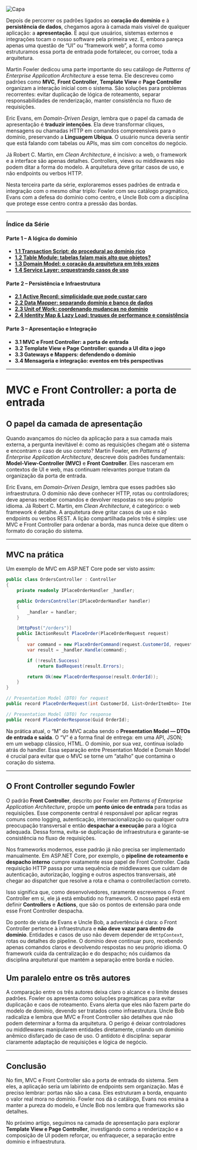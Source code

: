 ![Capa](https://cdn-images-1.medium.com/max/800/1*xqa1G87q7Ink7qGUDh-dkA.jpeg)

Depois de percorrer os padrões ligados ao **coração do domínio** e à **persistência de dados**, chegamos agora à camada mais visível de qualquer aplicação: a **apresentação**. É aqui que usuários, sistemas externos e integrações tocam o nosso software pela primeira vez. E, embora pareça apenas uma questão de “UI” ou “framework web”, a forma como estruturamos essa porta de entrada pode fortalecer, ou corroer, toda a arquitetura.

Martin Fowler dedicou uma parte importante do seu catálogo de _Patterns of Enterprise Application Architecture_ a esse tema. Ele descreveu como padrões como **MVC**, **Front Controller**, **Template View** e **Page Controller** organizam a interação inicial com o sistema. São soluções para problemas recorrentes: evitar duplicação de lógica de roteamento, separar responsabilidades de renderização, manter consistência no fluxo de requisições.

Eric Evans, em _Domain-Driven Design_, lembra que o papel da camada de apresentação é **traduzir intenções**. Ela deve transformar cliques, mensagens ou chamadas HTTP em comandos compreensíveis para o domínio, preservando a **Linguagem Ubíqua**. O usuário nunca deveria sentir que está falando com tabelas ou APIs, mas sim com conceitos do negócio.

Já Robert C. Martin, em _Clean Architecture_, é incisivo: a web, o framework e a interface são apenas detalhes. Controllers, views ou middlewares não podem ditar a forma do modelo. A arquitetura deve gritar casos de uso, e não endpoints ou verbos HTTP.

Nesta terceira parte da série, exploraremos esses padrões de entrada e integração com o mesmo olhar triplo: Fowler com seu catálogo pragmático, Evans com a defesa do domínio como centro, e Uncle Bob com a disciplina que protege esse centro contra a pressão das bordas.

---

### Índice da Série

#### Parte 1 – A lógica do domínio

- **[1.1 Transaction Script: do procedural ao domínio rico](https://www.tabnews.com.br/carubbi/tres-olhares-sobre-arquitetura-de-software-fowler-evans-e-uncle-bob-1-1-transaction-script-entre-proceduralismo-dominio-rico-e-arquitetura-limpa)**
- **[1.2 Table Module: tabelas falam mais alto que objetos?](https://www.tabnews.com.br/carubbi/tres-olhares-sobre-arquitetura-de-software-fowler-evans-e-uncle-bob-1-2-table-module-tabelas-falam-mais-alto-que-objetos)**
- **[1.3 Domain Model: o coração da arquitetura em três vozes](https://www.tabnews.com.br/carubbi/tres-olhares-sobre-arquitetura-de-software-fowler-evans-e-uncle-bob-1-3-domain-model-o-coracao-da-arquitetura-em-tres-vozes)**
- **[1.4 Service Layer: orquestrando casos de uso](https://www.tabnews.com.br/carubbi/tres-olhares-sobre-arquitetura-de-software-fowler-evans-e-uncle-bob-1-4-service-layer-orquestrando-casos-de-uso)**

#### Parte 2 – Persistência e Infraestrutura

- **[2.1 Active Record: simplicidade que pode custar caro](https://www.tabnews.com.br/carubbi/tres-olhares-sobre-arquitetura-de-software-fowler-evans-e-uncle-bob-2-1-active-record-simplicidade-que-pode-custar-caro)**
- **[2.2 Data Mapper: separando domínio e banco de dados](https://www.tabnews.com.br/carubbi/tres-olhares-sobre-arquitetura-de-software-fowler-evans-e-uncle-bob-2-2-data-mapper-separando-dominio-e-banco-de-dados)**
- **[2.3 Unit of Work: coordenando mudanças no domínio](https://www.tabnews.com.br/carubbi/tres-olhares-sobre-arquitetura-de-software-fowler-evans-e-uncle-bob-2-3-unit-of-work-coordenando-mudancas-no-dominio)**
- **[2.4 Identity Map & Lazy Load: truques de performance e consistência](https://www.tabnews.com.br/carubbi/tres-olhares-sobre-arquitetura-de-software-fowler-evans-e-uncle-bob-2-4-identity-map-e-lazy-load-truques-de-performance-e-consistencia)**

#### Parte 3 – Apresentação e Integração

- **3.1 MVC e Front Controller: a porta de entrada**
- **3.2 Template View e Page Controller: quando a UI dita o jogo**
- **3.3 Gateways e Mappers: defendendo o domínio**
- **3.4 Mensageria e integração: eventos em três perspectivas**

---

# MVC e Front Controller: a porta de entrada

## O papel da camada de apresentação

Quando avançamos do núcleo da aplicação para a sua camada mais externa, a pergunta inevitável é: como as requisições chegam até o sistema e encontram o caso de uso correto? Martin Fowler, em _Patterns of Enterprise Application Architecture_, descreve dois padrões fundamentais: **Model-View-Controller (MVC)** e **Front Controller**. Eles nasceram em contextos de UI e web, mas continuam relevantes porque tratam da organização da porta de entrada.

Eric Evans, em _Domain-Driven Design_, lembra que esses padrões são infraestrutura. O domínio não deve conhecer HTTP, rotas ou controladores; deve apenas receber comandos e devolver respostas no seu próprio idioma. Já Robert C. Martin, em _Clean Architecture_, é categórico: o web framework é detalhe. A arquitetura deve gritar casos de uso e não endpoints ou verbos REST. A lição compartilhada pelos três é simples: use MVC e Front Controller para ordenar a borda, mas nunca deixe que ditem o formato do coração do sistema.

---

## MVC na prática

Um exemplo de MVC em ASP.NET Core pode ser visto assim:

```csharp
public class OrdersController : Controller
{
    private readonly IPlaceOrderHandler _handler;

    public OrdersController(IPlaceOrderHandler handler)
    {
        _handler = handler;
    }

    [HttpPost("/orders")]
    public IActionResult PlaceOrder(PlaceOrderRequest request)
    {
        var command = new PlaceOrderCommand(request.CustomerId, request.Items);
        var result = _handler.Handle(command);

        if (!result.Success)
            return BadRequest(result.Errors);

        return Ok(new PlaceOrderResponse(result.OrderId));
    }
}

// Presentation Model (DTO) for request
public record PlaceOrderRequest(int CustomerId, List<OrderItemDto> Items);

// Presentation Model (DTO) for response
public record PlaceOrderResponse(Guid OrderId);
```

Na prática atual, o “M” do MVC acaba sendo o **Presentation Model — DTOs de entrada e saída**. O “V” é a forma final de entrega: em uma API, JSON; em um webapp clássico, HTML. O domínio, por sua vez, continua isolado atrás do handler. Essa separação entre Presentation Model e Domain Model é crucial para evitar que o MVC se torne um “atalho” que contamina o coração do sistema.

---

## O Front Controller segundo Fowler

O padrão **Front Controller**, descrito por Fowler em _Patterns of Enterprise Application Architecture_, propõe um **ponto único de entrada** para todas as requisições. Esse componente central é responsável por aplicar regras comuns como logging, autenticação, internacionalização ou qualquer outra preocupação transversal e então **despachar a execução** para a lógica adequada. Dessa forma, evita-se duplicação de infraestrutura e garante-se consistência no fluxo de requisições.

Nos frameworks modernos, esse padrão já não precisa ser implementado manualmente. Em ASP.NET Core, por exemplo, o **pipeline de roteamento e despacho interno** cumpre exatamente esse papel de Front Controller. Cada requisição HTTP passa por uma sequência de middlewares que cuidam de autenticação, autorização, logging e outros aspectos transversais, até chegar ao dispatcher que resolve a rota e chama o controller/action correto.

Isso significa que, como desenvolvedores, raramente escrevemos o Front Controller em si, ele já está embutido no framework. O nosso papel está em definir **Controllers** e **Actions**, que são os pontos de extensão para onde esse Front Controller despacha.

Do ponto de vista de Evans e Uncle Bob, a advertência é clara: o Front Controller pertence à infraestrutura e **não deve vazar para dentro do domínio**. Entidades e casos de uso não devem depender de `HttpContext`, rotas ou detalhes do pipeline. O domínio deve continuar puro, recebendo apenas comandos claros e devolvendo respostas no seu próprio idioma. O framework cuida da centralização e do despacho; nós cuidamos da disciplina arquitetural que mantém a separação entre borda e núcleo.

## Um paralelo entre os três autores

A comparação entre os três autores deixa claro o alcance e o limite desses padrões. Fowler os apresenta como soluções pragmáticas para evitar duplicação e caos de roteamento. Evans alerta que eles não fazem parte do modelo de domínio, devendo ser tratados como infraestrutura. Uncle Bob radicaliza e lembra que MVC e Front Controller são detalhes que não podem determinar a forma da arquitetura. O perigo é deixar controladores ou middlewares manipularem entidades diretamente, criando um domínio anêmico disfarçado de caso de uso. O antídoto é disciplina: separar claramente adaptação de requisições e lógica de negócio.

---

## Conclusão

No fim, MVC e Front Controller são a porta de entrada do sistema. Sem eles, a aplicação seria um labirinto de endpoints sem organização. Mas é preciso lembrar: portas não são a casa. Eles estruturam a borda, enquanto o valor real mora no domínio. Fowler nos dá o catálogo, Evans nos ensina a manter a pureza do modelo, e Uncle Bob nos lembra que frameworks são detalhes.

No próximo artigo, seguimos na camada de apresentação para explorar **Template View e Page Controller**, investigando como a renderização e a composição de UI podem reforçar, ou enfraquecer, a separação entre domínio e infraestrutura.
